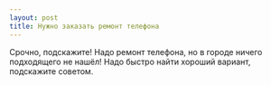```yaml
---
layout: post 
title: Нужно заказать ремонт телефона 
--- 
```

Срочно, подскажите! Надо ремонт телефона, но в городе ничего подходящего не нашёл! Надо быстро найти хороший вариант, подскажите советом.